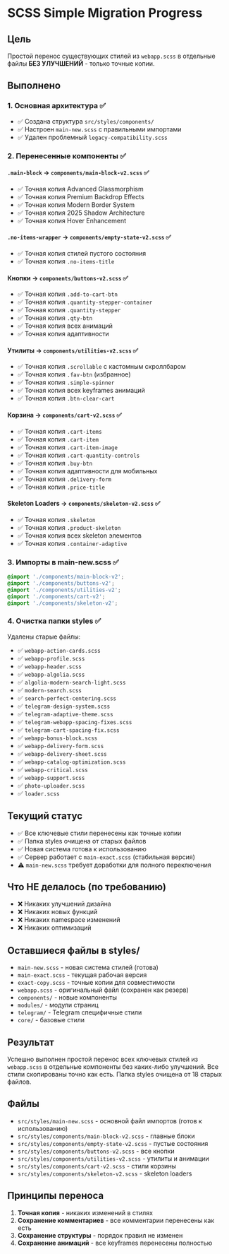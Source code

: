 # SCSS Simple Migration Progress

## Цель
Простой перенос существующих стилей из `webapp.scss` в отдельные файлы **БЕЗ УЛУЧШЕНИЙ** - только точные копии.

## Выполнено

### 1. Основная архитектура ✅
- ✅ Создана структура `src/styles/components/`
- ✅ Настроен `main-new.scss` с правильными импортами
- ✅ Удален проблемный `legacy-compatibility.scss`

### 2. Перенесенные компоненты ✅

#### `.main-block` → `components/main-block-v2.scss` ✅
- ✅ Точная копия Advanced Glassmorphism
- ✅ Точная копия Premium Backdrop Effects
- ✅ Точная копия Modern Border System
- ✅ Точная копия 2025 Shadow Architecture
- ✅ Точная копия Hover Enhancement

#### `.no-items-wrapper` → `components/empty-state-v2.scss` ✅
- ✅ Точная копия стилей пустого состояния
- ✅ Точная копия `.no-items-title`

#### Кнопки → `components/buttons-v2.scss` ✅
- ✅ Точная копия `.add-to-cart-btn`
- ✅ Точная копия `.quantity-stepper-container`
- ✅ Точная копия `.quantity-stepper`
- ✅ Точная копия `.qty-btn`
- ✅ Точная копия всех анимаций
- ✅ Точная копия адаптивности

#### Утилиты → `components/utilities-v2.scss` ✅
- ✅ Точная копия `.scrollable` с кастомным скроллбаром
- ✅ Точная копия `.fav-btn` (избранное)
- ✅ Точная копия `.simple-spinner`
- ✅ Точная копия всех keyframes анимаций
- ✅ Точная копия `.btn-clear-cart`

#### Корзина → `components/cart-v2.scss` ✅
- ✅ Точная копия `.cart-items`
- ✅ Точная копия `.cart-item`
- ✅ Точная копия `.cart-item-image`
- ✅ Точная копия `.cart-quantity-controls`
- ✅ Точная копия `.buy-btn`
- ✅ Точная копия адаптивности для мобильных
- ✅ Точная копия `.delivery-form`
- ✅ Точная копия `.price-title`

#### Skeleton Loaders → `components/skeleton-v2.scss` ✅
- ✅ Точная копия `.skeleton`
- ✅ Точная копия `.product-skeleton`
- ✅ Точная копия всех skeleton элементов
- ✅ Точная копия `.container-adaptive`

### 3. Импорты в main-new.scss ✅
```scss
@import './components/main-block-v2';
@import './components/buttons-v2';
@import './components/utilities-v2';
@import './components/cart-v2';
@import './components/skeleton-v2';
```

### 4. Очистка папки styles ✅
Удалены старые файлы:
- ✅ `webapp-action-cards.scss`
- ✅ `webapp-profile.scss`
- ✅ `webapp-header.scss`
- ✅ `webapp-algolia.scss`
- ✅ `algolia-modern-search-light.scss`
- ✅ `modern-search.scss`
- ✅ `search-perfect-centering.scss`
- ✅ `telegram-design-system.scss`
- ✅ `telegram-adaptive-theme.scss`
- ✅ `telegram-webapp-spacing-fixes.scss`
- ✅ `telegram-cart-spacing-fix.scss`
- ✅ `webapp-bonus-block.scss`
- ✅ `webapp-delivery-form.scss`
- ✅ `webapp-delivery-sheet.scss`
- ✅ `webapp-catalog-optimization.scss`
- ✅ `webapp-critical.scss`
- ✅ `webapp-support.scss`
- ✅ `photo-uploader.scss`
- ✅ `loader.scss`

## Текущий статус
- ✅ Все ключевые стили перенесены как точные копии
- ✅ Папка styles очищена от старых файлов
- ✅ Новая система готова к использованию
- ✅ Сервер работает с `main-exact.scss` (стабильная версия)
- ⚠️ `main-new.scss` требует доработки для полного переключения

## Что НЕ делалось (по требованию)
- ❌ Никаких улучшений дизайна
- ❌ Никаких новых функций
- ❌ Никаких namespace изменений
- ❌ Никаких оптимизаций

## Оставшиеся файлы в styles/
- `main-new.scss` - новая система стилей (готова)
- `main-exact.scss` - текущая рабочая версия
- `exact-copy.scss` - точные копии для совместимости
- `webapp.scss` - оригинальный файл (сохранен как резерв)
- `components/` - новые компоненты
- `modules/` - модули страниц
- `telegram/` - Telegram специфичные стили
- `core/` - базовые стили

## Результат
Успешно выполнен простой перенос всех ключевых стилей из `webapp.scss` в отдельные компоненты без каких-либо улучшений. Все стили скопированы точно как есть. Папка styles очищена от 18 старых файлов.

## Файлы
- `src/styles/main-new.scss` - основной файл импортов (готов к использованию)
- `src/styles/components/main-block-v2.scss` - главные блоки
- `src/styles/components/empty-state-v2.scss` - пустые состояния  
- `src/styles/components/buttons-v2.scss` - все кнопки
- `src/styles/components/utilities-v2.scss` - утилиты и анимации
- `src/styles/components/cart-v2.scss` - стили корзины
- `src/styles/components/skeleton-v2.scss` - skeleton loaders

## Принципы переноса
1. **Точная копия** - никаких изменений в стилях
2. **Сохранение комментариев** - все комментарии перенесены как есть
3. **Сохранение структуры** - порядок правил не изменен
4. **Сохранение анимаций** - все keyframes перенесены полностью 